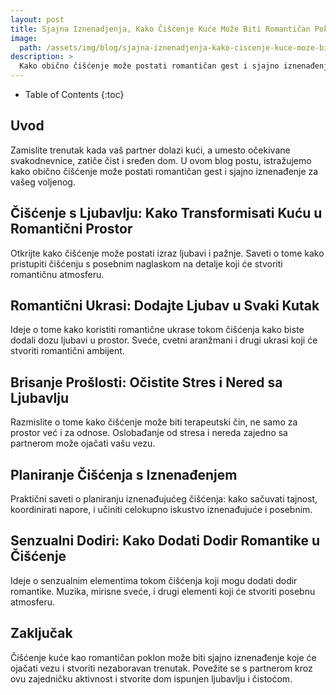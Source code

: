 ```yaml
---
layout: post
title: Sjajna Iznenadjenja, Kako Čišćenje Kuće Može Biti Romantičan Poklon
image: 
  path: /assets/img/blog/sjajna-iznenadjenja-kako-ciscenje-kuce-moze-biti-romantican-poklon_dubinsko_pranje_ba.png
description: >
  Kako obično čišćenje može postati romantičan gest i sjajno iznenađenje za vašeg voljenog
---
```



- Table of Contents
{:toc}


## Uvod

Zamislite trenutak kada vaš partner dolazi kući, a umesto očekivane svakodnevnice, zatiče čist i sređen dom. U ovom blog postu, istražujemo kako obično čišćenje može postati romantičan gest i sjajno iznenađenje za vašeg voljenog.


## Čišćenje s Ljubavlju: Kako Transformisati Kuću u Romantični Prostor

Otkrijte kako čišćenje može postati izraz ljubavi i pažnje. Saveti o tome kako pristupiti čišćenju s posebnim naglaskom na detalje koji će stvoriti romantičnu atmosferu.


## Romantični Ukrasi: Dodajte Ljubav u Svaki Kutak

Ideje o tome kako koristiti romantične ukrase tokom čišćenja kako biste dodali dozu ljubavi u prostor. Sveće, cvetni aranžmani i drugi ukrasi koji će stvoriti romantični ambijent.


## Brisanje Prošlosti: Očistite Stres i Nered sa Ljubavlju

Razmislite o tome kako čišćenje može biti terapeutski čin, ne samo za prostor već i za odnose. Oslobađanje od stresa i nereda zajedno sa partnerom može ojačati vašu vezu.


## Planiranje Čišćenja s Iznenađenjem

Praktični saveti o planiranju iznenađujućeg čišćenja: kako sačuvati tajnost, koordinirati napore, i učiniti celokupno iskustvo iznenađujuće i posebnim.


## Senzualni Dodiri: Kako Dodati Dodir Romantike u Čišćenje

Ideje o senzualnim elementima tokom čišćenja koji mogu dodati dodir romantike. Muzika, mirisne sveće, i drugi elementi koji će stvoriti posebnu atmosferu.


## Zaključak

Čišćenje kuće kao romantičan poklon može biti sjajno iznenađenje koje će ojačati vezu i stvoriti nezaboravan trenutak. Povežite se s partnerom kroz ovu zajedničku aktivnost i stvorite dom ispunjen ljubavlju i čistoćom.